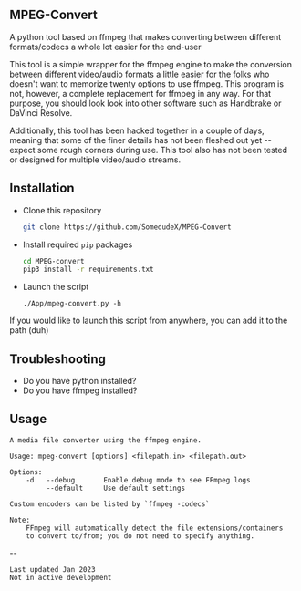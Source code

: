 ## MPEG-Convert
A python tool based on ffmpeg that makes converting between different formats/codecs a whole lot easier for the end-user

This tool is a simple wrapper for the ffmpeg engine to make the conversion between different video/audio formats a little easier for the folks who doesn't want to memorize twenty options to use ffmpeg. This program is not, however, a complete replacement for ffmpeg in any way. For that purpose, you should look look into other software such as Handbrake or DaVinci Resolve. 

Additionally, this tool has been hacked together in a couple of days, meaning that some of the finer details has not been fleshed out yet -- expect some rough corners during use. This tool also has not been tested or designed for multiple video/audio streams. 


## Installation
* Clone this repository
  ```bash
  git clone https://github.com/SomedudeX/MPEG-Convert
  ```
* Install required `pip` packages
  ```bash
  cd MPEG-convert
  pip3 install -r requirements.txt
  ```
* Launch the script
  ```
  ./App/mpeg-convert.py -h
  ```

If you would like to launch this script from anywhere, you can add it to the path (duh)

## Troubleshooting

* Do you have python installed?
* Do you have ffmpeg installed?

## Usage
```
A media file converter using the ffmpeg engine. 

Usage: mpeg-convert [options] <filepath.in> <filepath.out>

Options:
	-d   --debug       Enable debug mode to see FFmpeg logs
	     --default	   Use default settings

Custom encoders can be listed by `ffmpeg -codecs`

Note:
    FFmpeg will automatically detect the file extensions/containers
    to convert to/from; you do not need to specify anything.
```
--
```
Last updated Jan 2023
Not in active development
```

